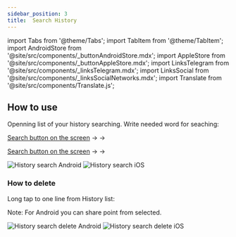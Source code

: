 ```yaml
---
sidebar_position: 3
title:  Search History
---
```


import Tabs from '@theme/Tabs';
import TabItem from '@theme/TabItem';
import AndroidStore from '@site/src/components/_buttonAndroidStore.mdx';
import AppleStore from '@site/src/components/_buttonAppleStore.mdx';
import LinksTelegram from '@site/src/components/_linksTelegram.mdx';
import LinksSocial from '@site/src/components/_linksSocialNetworks.mdx';
import Translate from '@site/src/components/Translate.js';

## How to use

Openning list of your history searching. Write needed word for seaching:

[Search button on the screen](/docs/documentation/widgets/map-buttons#search) -> <Translate android="true" ids="search_categories"/> -> <Translate android="true" ids="shared_string_history"/>

[Search button on the screen](/docs/documentation/widgets/map-buttons#search) -> <Translate android="true" ids="search_categories"/> -> <Translate ios="true" ids="history"/>

![History search Android](@site/static/img/search/history_search_android.png) ![History search iOS](@site/static/img/search/history_search_ios.png)

### How to delete

Long tap to one line from History list:

Note: For Android you can share point from selected.

![History search delete Android](@site/static/img/search/history_search_delete_android.png) ![History search delete iOS](@site/static/img/search/history_search_delete_ios.png)

